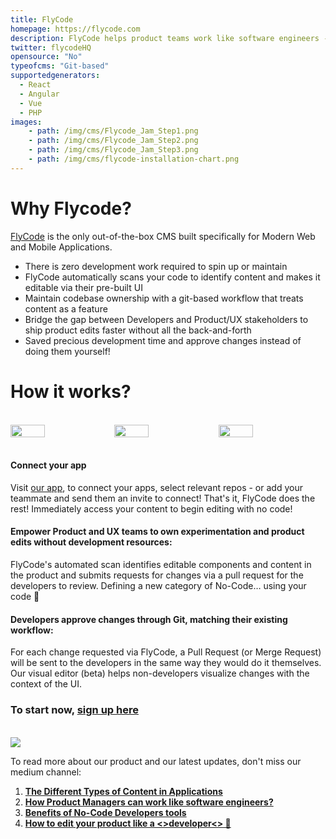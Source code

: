 ```yaml
---
title: FlyCode
homepage: https://flycode.com
description: FlyCode helps product teams work like software engineers - to ship better products, faster with no-code 
twitter: flycodeHQ
opensource: "No"
typeofcms: "Git-based"
supportedgenerators:
  - React
  - Angular
  - Vue
  - PHP
images:
    - path: /img/cms/Flycode_Jam_Step1.png
    - path: /img/cms/Flycode_Jam_Step2.png
    - path: /img/cms/Flycode_Jam_Step3.png
    - path: /img/cms/flycode-installation-chart.png
---
```


												
# Why Flycode?

[FlyCode](https://www.flycode.com/) is the only out-of-the-box CMS built specifically for Modern Web and Mobile Applications. 
- There is zero development work required to spin up or maintain
- FlyCode automatically scans your code to identify content and makes it editable via their pre-built UI 
- Maintain codebase ownership with a git-based workflow that treats content as a feature
- Bridge the gap between Developers and Product/UX stakeholders to ship product edits faster without all the back-and-forth
- Saved precious development time and approve changes instead of doing them yourself!


# How it works?
<br/>
<div style="display:flex;flex-direction:row;width:100%">
	<img style="width:33%" src="/img/cms/Flycode_Jam_Step1.png" />
	<img style="width:33%" src="/img/cms/Flycode_Jam_Step2.png" />
	<img style="width:33%"  src="/img/cms/Flycode_Jam_Step3.png" />

</div>
<br/>

#### Connect your app 
Visit [our app](https://www.flycode.com/developers), to connect your apps, select relevant repos - or add your teammate and send them an invite to connect!
That's it, FlyCode does the rest! Immediately access your content to begin editing with no code!

#### Empower Product and UX teams to own experimentation and product edits without development resources:
FlyCode's automated scan identifies editable components and content in the product and submits requests for changes via a pull request for the developers to review.
Defining a new category of No-Code… using your code 🤯

#### Developers approve changes through Git, matching their existing workflow:
For each change requested via FlyCode, a Pull Request (or Merge Request) will be sent to the developers in the same way they would do it themselves.
Our visual editor (beta) helps non-developers visualize changes with the context of the UI.


### To start now, [sign up here](https://app.flycode.com)

<br />
<img style="width:"50%" src="/img/cms/flycode-installation-chart.png" >
<br/>


To read more about our product and our latest updates, don't miss our medium channel:

1. [**The Different Types of Content in Applications**](https://medium.com/flycode/the-different-types-of-content-in-applications-962c6a4c3bf7)
2. [**How Product Managers can work like software engineers?**](https://medium.com/flycode/how-product-managers-can-work-work-like-software-engineers-3dc34429c1e9)
3. [**Benefits of No-Code Developers tools**](https://medium.com/flycode/benefits-of-no-code-developers-tools-f2c6d9fd5f80)
4. [**How to edit your product like a <>developer<> 🤘**](https://medium.com/flycode/how-to-edit-your-product-like-a-developer-13d6da375e58)
